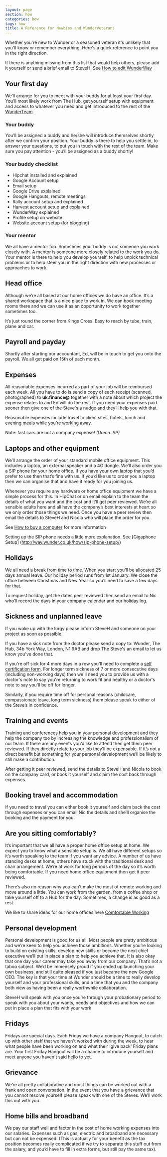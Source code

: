 ```yaml
---
layout: page
section: how
categories: how
tags: how
title: A Reference for Newbies and WunderVeterans
---
```


Whether you're new to Wunder or a seasoned veteran it's unlikely that you'll know or remember everything. Here's a quick reference to point you in the right direction.

If there is anything missing from this list that would help others, please add it yourself or send a brief email to SteveH. See [How to edit WunderWay](http://way.wunder.co.uk/how/how-edit-wunderway/)

## Your first day

We’ll arrange for you to meet with your buddy for at least your first day. You’ll most likely work from The Hub, get yourself setup with equipment and access to whatever you need and get introduced to the rest of the [WunderTeam](http://way.wunder.co.uk/who/).

### Your buddy

You’ll be assigned a buddy and he/she will introduce themselves shortly after we confirm your position. Your buddy is there to help you settle in, to answer your questions, to put you in touch with the rest of the team. Make sure you pay attention - you’ll be assigned as a buddy shortly!

### Your buddy checklist

* Hipchat installed and explained
* Google Account setup
* Email setup
* Google Drive explained
* Google Hangouts, remote meetings
* Rally account setup and explained
* Harvest account setup and explained
* WunderWay explained
* Profile setup on website
* Website account setup (for blogging)

### Your mentor

We all have a mentor too. Sometimes your buddy is not someone you work closely with. A mentor is someone more closely related to the work you do. Your mentor is there to help you develop yourself, to help unpick technical problems or to help steer you in the right direction with new processes or approaches to work.

## Head office

Although we’re all based at our home offices we do have an office. It’s a shared workspace that is a nice place to work in. We can book meeting rooms there and we can use it as an opportunity to work together sometimes too.

It’s just round the corner from Kings Cross. Easy to reach by tube, train, plane and car.

## Payroll and payday

Shortly after starting our accountant, Ed, will be in touch to get you onto the payroll. We all get paid on 15th of each month.

## Expenses

All reasonable expenses incurred as part of your job will be reimbursed each week. All you have to do is send a copy of each receipt (scanned, photographed) to **uk.finance@** together with a note about which project the expense relates to and Ed will do the rest. If you need your expenses paid sooner then give one of the Steve's a nudge and they’ll help you with that.

Reasonable expenses include travel to client sites, hotels, lunch and evening meals while you’re working away.

Note: fast cars are not a company expense! <i>(Damn. SP)</i>

## Laptops and other equipment

We’ll arrange the order of your standard mobile office equipment. This includes a laptop, an external speaker and a 4G dongle. We’ll also order you a SIP phone for your home office. If you have your own laptop that you’d prefer to use then that’s fine with us. If you’d like us to order you a laptop then we can organise that and have it ready for you joining us. 

Whenever you require any hardware or home office equipment we have a simple process for this. In HipChat or on email explain to the team the details of what you want and the cost and it’ll get peer reviewed. We’re all sensible adults here and all have the company’s best interests at heart so we only order those things we need. Once you have a peer review then email the details to SteveH and Nicola who will place the order for you. 

See [How to buy a computer](http://way.wunder.co.uk/how/how-buy-computer/) for more information

Setting up the SIP phone needs a little more explanation. See [Gigaphone Setup] (http://way.wunder.co.uk/how/sip-phone-setup/)

## Holidays

We all need a break from time to time. When you start you’ll be allocated 25 days annual leave. Our holiday period runs from 1st January. We close the office between Christmas and New Year so you’ll need to save a few days for that. 

To request holiday, get the dates peer reviewed then send an email to Nic who’ll record the days in your company calendar and our holiday log.

## Sickness and unplanned leave

If you wake up with the lurgy please inform SteveH and someone on your project as soon as possible. 

If you have a sick note from the doctor please send a copy to: Wunder, The Hub, 34b York Way, London, N1 9AB and drop The Steve's an email to let us know you've done that.

If you're off sick for 4 more days in a row you'll need to complete a [self certification form](https://www.gov.uk/government/publications/statutory-sick-pay-employees-statement-of-sickness-sc2). For longer term sickness of 7 or more consecutive days (including non-working days) then we'll need you to provide us with a doctor's note to say you're returning to work fit and healthy or a doctor's note to say you'll be off for longer.

Similarly, if you require time off for personal reasons (childcare, compassionate leave, long term sickness) them please speak to either of the Steve’s in confidence.

## Training and events

Training and conferences help you in your personal development and they help the company too by increasing the knowledge and professionalism of our team. If there are any events you’d like to attend then get them peer reviewed. If they directly relate to your job they’ll be expensable. If it’s not a direct benefit but something for your personal development we’ll be likely to still make a contribution.

After getting it peer reviewed, send the details to SteveH and Nicola to book on the company card, or book it yourself and claim the cost back through expenses.

## Booking travel and accommodation

If you need to travel you can either book it yourself and claim back the cost through expenses or you can email Nic the details and she’ll organise the booking and the payment for you. 

## Are you sitting comfortably?

It’s important that we all have a proper home office setup at home. We expect you to know what a sensible setup is. We all have different setups so it’s worth speaking to the team if you want any advice. A number of us have standing desks at home, others have stuck with the traditional desk and chair arrangement. We’re at work for long periods of the day so it’s worth being comfortable. If you need home office equipment then get it peer reviewed.

There’s also no reason why you can’t make the most of remote working and move around a little. You can work from the garden, from a coffee shop or take yourself off to a Hub for the day. Sometimes, a change is as good as a rest.

We like to share ideas for our home offices here [Comfortable Working](http://way.wunder.co.uk/how/work-comfortably/)

## Personal development

Personal development is good for us all. Most people are pretty ambitious and we’re keen to help you achieve those ambitions. Whether you’re looking to build on existing skills, develop new skills or become the next chief executive we’ll put in place a plan to help you achieve that. It is also okay that one day your career may take you away from our company. That’s not a taboo subject. We’d be immensely proud if you ended up launching your own business, and still quite pleased if you just became the new Google CEO. The key is that your time at Wunder should be a time to really develop yourself and your professional skills, and a time that you and the company both view as having been a really worthwhile collaboration.

SteveH will speak with you once you’re through your probationary period to speak with you about your wants, needs and objectives and how we can put in place a plan that fits with your work

## Fridays

Fridays are special days. Each Friday we have a company Hangout, to catch up with other staff that we haven't worked with during the week, to hear what people have been working on and what their 'give back' Friday plans are. Your first Friday Hangout will be a chance to introduce yourself and meet anyone you haven't said hello to yet.

## Grievance

We’re all pretty collaborative and most things can be worked out with a frank and open conversation. In the event that you have a grievance that you cannot resolve yourself please speak with one of the Steves. We’ll work this out with you.

## Home bills and broadband

We pay our staff well and factor in the cost of home working expenses into our salaries. Expenses such as gas, electric and broadband are necessary but can not be expensed. (This is actually for your benefit as the tax position becomes really complicated if we try to separate this stuff out from the salary, and you’d have to fill in extra forms, but still pay the same tax).

